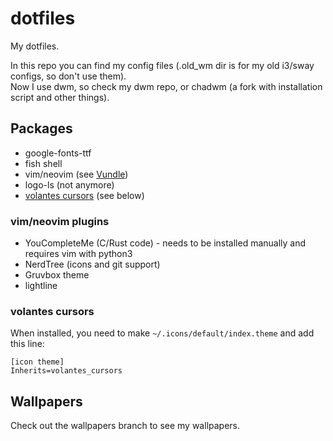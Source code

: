# dotfiles
My dotfiles.

In this repo you can find my config files (.old_wm dir is for my old i3/sway configs, so don't use them).  
Now I use dwm, so check my dwm repo, or chadwm (a fork with installation script and other things).

## Packages
- google-fonts-ttf
- fish shell 
- vim/neovim (see [Vundle](https://github.com/VundleVim/Vundle.vim))
- logo-ls (not anymore)
- [volantes cursors](https://github.com/varlesh/volantes-cursors) (see below)

### vim/neovim plugins
- YouCompleteMe (C/Rust code) - needs to be installed manually and requires vim with python3
- NerdTree (icons and git support)
- Gruvbox theme
- lightline

### volantes cursors
When installed, you need to make `~/.icons/default/index.theme` and add this line:
```
[icon theme]
Inherits=volantes_cursors
```

## Wallpapers
Check out the wallpapers branch to see my wallpapers.

